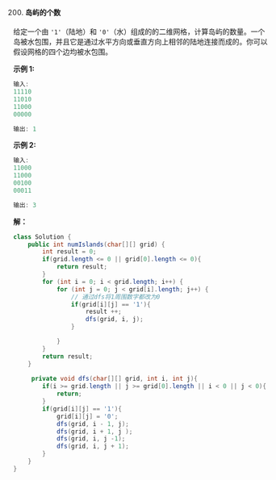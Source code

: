 200. #### 岛屿的个数

给定一个由 `'1'`（陆地）和 `'0'`（水）组成的的二维网格，计算岛屿的数量。一个岛被水包围，并且它是通过水平方向或垂直方向上相邻的陆地连接而成的。你可以假设网格的四个边均被水包围。

**示例 1:**

```java
输入:
11110
11010
11000
00000

输出: 1
```

**示例 2:**

```java
输入:
11000
11000
00100
00011

输出: 3
```

**解：**

```java
class Solution {
    public int numIslands(char[][] grid) {
        int result = 0;
        if(grid.length <= 0 || grid[0].length <= 0){
            return result;
        }
        for (int i = 0; i < grid.length; i++) {
            for (int j = 0; j < grid[i].length; j++) {
                // 通过dfs将1周围数字都改为0
                if(grid[i][j] == '1'){
                    result ++;
                    dfs(grid, i, j);
                }

            }
        }
        return result;
    }
    
     private void dfs(char[][] grid, int i, int j){
        if(i >= grid.length || j >= grid[0].length || i < 0 || j < 0){
            return;
        }
        if(grid[i][j] == '1'){
            grid[i][j] = '0';
            dfs(grid, i - 1, j);
            dfs(grid, i + 1, j );
            dfs(grid, i, j -1);
            dfs(grid, i, j + 1);
        }
    }
}
```

